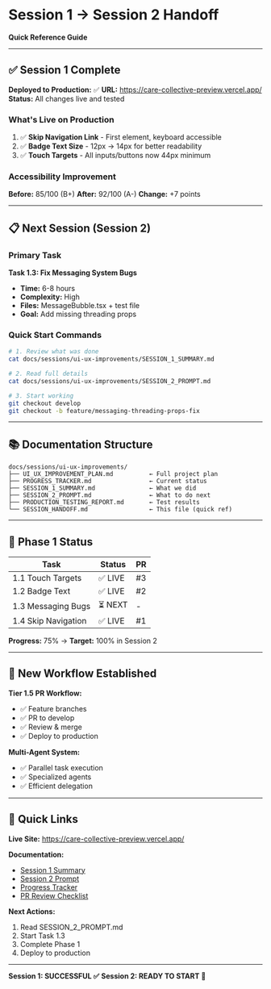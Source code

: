 # Session 1 → Session 2 Handoff

**Quick Reference Guide**

---

## ✅ Session 1 Complete

**Deployed to Production:** ✅
**URL:** https://care-collective-preview.vercel.app/
**Status:** All changes live and tested

### What's Live on Production

1. ✅ **Skip Navigation Link** - First element, keyboard accessible
2. ✅ **Badge Text Size** - 12px → 14px for better readability
3. ✅ **Touch Targets** - All inputs/buttons now 44px minimum

### Accessibility Improvement

**Before:** 85/100 (B+)
**After:** 92/100 (A-)
**Change:** +7 points

---

## 📋 Next Session (Session 2)

### Primary Task

**Task 1.3: Fix Messaging System Bugs**
- **Time:** 6-8 hours
- **Complexity:** High
- **Files:** MessageBubble.tsx + test file
- **Goal:** Add missing threading props

### Quick Start Commands

```bash
# 1. Review what was done
cat docs/sessions/ui-ux-improvements/SESSION_1_SUMMARY.md

# 2. Read full details
cat docs/sessions/ui-ux-improvements/SESSION_2_PROMPT.md

# 3. Start working
git checkout develop
git checkout -b feature/messaging-threading-props-fix
```

---

## 📚 Documentation Structure

```
docs/sessions/ui-ux-improvements/
├── UI_UX_IMPROVEMENT_PLAN.md          ← Full project plan
├── PROGRESS_TRACKER.md                ← Current status
├── SESSION_1_SUMMARY.md               ← What we did
├── SESSION_2_PROMPT.md                ← What to do next
├── PRODUCTION_TESTING_REPORT.md       ← Test results
└── SESSION_HANDOFF.md                 ← This file (quick ref)
```

---

## 🎯 Phase 1 Status

| Task | Status | PR |
|------|--------|-----|
| 1.1 Touch Targets | ✅ LIVE | #3 |
| 1.2 Badge Text | ✅ LIVE | #2 |
| 1.3 Messaging Bugs | ⏳ NEXT | - |
| 1.4 Skip Navigation | ✅ LIVE | #1 |

**Progress:** 75% → **Target:** 100% in Session 2

---

## 🚀 New Workflow Established

**Tier 1.5 PR Workflow:**
- ✅ Feature branches
- ✅ PR to develop
- ✅ Review & merge
- ✅ Deploy to production

**Multi-Agent System:**
- ✅ Parallel task execution
- ✅ Specialized agents
- ✅ Efficient delegation

---

## 🔗 Quick Links

**Live Site:** https://care-collective-preview.vercel.app/

**Documentation:**
- [Session 1 Summary](./SESSION_1_SUMMARY.md)
- [Session 2 Prompt](./SESSION_2_PROMPT.md)
- [Progress Tracker](./PROGRESS_TRACKER.md)
- [PR Review Checklist](../../../.claude/pr-review-checklist.md)

**Next Actions:**
1. Read SESSION_2_PROMPT.md
2. Start Task 1.3
3. Complete Phase 1
4. Deploy to production

---

**Session 1: SUCCESSFUL ✅**
**Session 2: READY TO START 🚀**
